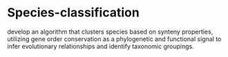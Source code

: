 # Species-classification
develop an algorithm that clusters species based on synteny properties, utilizing  gene order conservation as a phylogenetic and functional signal to infer evolutionary  relationships and identify taxonomic groupings.
